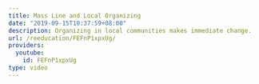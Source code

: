 ```yaml
---
title: Mass Line and Local Organizing
date: "2019-09-15T10:37:59+08:00"
description: Organizing in local communities makes immediate change.
url: /reeducation/FEFnP1xpxUg/
providers:
  youtube:
    id: FEFnP1xpxUg
type: video
---
```

